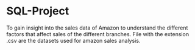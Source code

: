 # SQL-Project
To gain insight into the sales data of Amazon to understand the different factors that affect sales of the different branches.
File with the extension .csv are the datasets used for amazon sales analysis.
